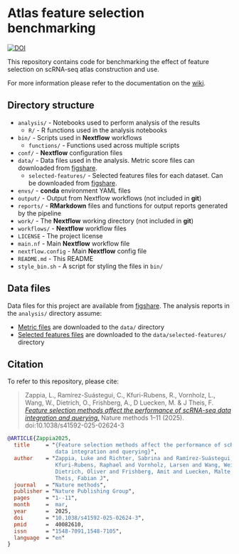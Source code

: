 # Atlas feature selection benchmarking

[![DOI](https://zenodo.org/badge/DOI/10.5281/zenodo.13995812.svg)](https://doi.org/10.5281/zenodo.13995812)

This repository contains code for benchmarking the effect of feature selection on scRNA-seq atlas construction and use.

For more information please refer to the documentation on the [wiki](https://github.com/theislab/atlas-feature-selection-benchmark/wiki).

## Directory structure

* `analysis/` - Notebooks used to perform analysis of the results
  * `R/` - R functions used in the analysis notebooks
* `bin/` - Scripts used in **Nextflow** workflows
  * `functions/` - Functions used across multiple scripts
* `conf/` - **Nextflow** configuration files
* `data/` - Data files used in the analysis. Metric score files can downloaded from [figshare](https://figshare.com/articles/dataset/Metric_scores/26390911).
  * `selected-features/` - Selected features files for each dataset. Can be downloaded from [figshare](https://figshare.com/articles/dataset/Selected_features/26390944).
* `envs/` - **conda** environment YAML files
* `output/` - Output from Nextflow workflows (not included in **git**)
* `reports/` - **RMarkdown** files and functions for output reports generated by the pipeline
* `work/` - The **Nextflow** working directory (not included in **git**)
* `workflows/` - **Nextflow** workflow files
* `LICENSE` - The project license
* `main.nf` - Main **Nextflow** workflow file
* `nextflow.config` - Main **Nextflow** config file
* `README.md` - This README
* `style_bin.sh` - A script for styling the files in `bin/`

## Data files

Data files for this project are available from [figshare](https://figshare.com/projects/Benchmarking_feature_selection_for_scRNA-seq_integration/214819).
The analysis reports in the `analysis/` directory assume:

* [Metric files](https://figshare.com/articles/dataset/Metric_scores/26390911) are downloaded to the `data/` directory
* [Selected features files](https://figshare.com/articles/dataset/Selected_features/26390944) are downloaded to the `data/selected-features/` directory

## Citation

To refer to this repository, please cite:

> Zappia, L., Ramírez-Suástegui, C., Kfuri-Rubens, R., Vornholz, L., Wang, W., Dietrich, O., Frishberg, A., D Luecken, M. & J Theis, F. [_Feature selection methods affect the performance of scRNA-seq data integration and querying._](https://doi.org/10.1038/s41592-025-02624-3) Nature methods 1–11 (2025). doi:10.1038/s41592-025-02624-3

```bibtex
@ARTICLE{Zappia2025,
  title     = "{Feature selection methods affect the performance of scRNA-seq
               data integration and querying}",
  author    = "Zappia, Luke and Richter, Sabrina and Ramírez-Suástegui, Ciro and
               Kfuri-Rubens, Raphael and Vornholz, Larsen and Wang, Weixu and
               Dietrich, Oliver and Frishberg, Amit and Luecken, Malte D and
               Theis, Fabian J",
  journal   = "Nature methods",
  publisher = "Nature Publishing Group",
  pages     = "1--11",
  month     =  mar,
  year      =  2025,
  doi       = "10.1038/s41592-025-02624-3",
  pmid      =  40082610,
  issn      = "1548-7091,1548-7105",
  language  = "en"
}
```
